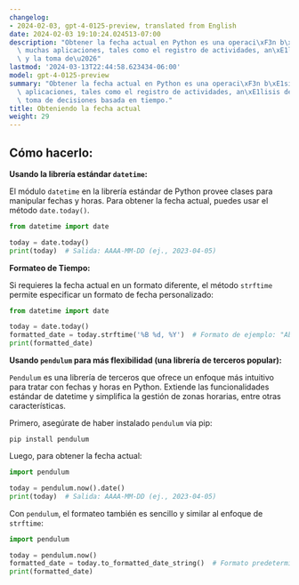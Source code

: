 ```yaml
---
changelog:
- 2024-02-03, gpt-4-0125-preview, translated from English
date: 2024-02-03 19:10:24.024513-07:00
description: "Obtener la fecha actual en Python es una operaci\xF3n b\xE1sica para\
  \ muchas aplicaciones, tales como el registro de actividades, an\xE1lisis de datos\
  \ y la toma de\u2026"
lastmod: '2024-03-13T22:44:58.623434-06:00'
model: gpt-4-0125-preview
summary: "Obtener la fecha actual en Python es una operaci\xF3n b\xE1sica para muchas\
  \ aplicaciones, tales como el registro de actividades, an\xE1lisis de datos y la\
  \ toma de decisiones basada en tiempo."
title: Obteniendo la fecha actual
weight: 29
---
```


## Cómo hacerlo:
**Usando la librería estándar `datetime`:**

El módulo `datetime` en la librería estándar de Python provee clases para manipular fechas y horas. Para obtener la fecha actual, puedes usar el método `date.today()`.

```python
from datetime import date

today = date.today()
print(today)  # Salida: AAAA-MM-DD (ej., 2023-04-05)
```

**Formateo de Tiempo:**

Si requieres la fecha actual en un formato diferente, el método `strftime` permite especificar un formato de fecha personalizado:

```python
from datetime import date

today = date.today()
formatted_date = today.strftime('%B %d, %Y')  # Formato de ejemplo: "Abril 05, 2023"
print(formatted_date)
```

**Usando `pendulum` para más flexibilidad (una librería de terceros popular):**

`Pendulum` es una librería de terceros que ofrece un enfoque más intuitivo para tratar con fechas y horas en Python. Extiende las funcionalidades estándar de datetime y simplifica la gestión de zonas horarias, entre otras características.

Primero, asegúrate de haber instalado `pendulum` via pip:

```shell
pip install pendulum
```

Luego, para obtener la fecha actual:

```python
import pendulum

today = pendulum.now().date()
print(today)  # Salida: AAAA-MM-DD (ej., 2023-04-05)
```

Con `pendulum`, el formateo también es sencillo y similar al enfoque de `strftime`:

```python
import pendulum

today = pendulum.now()
formatted_date = today.to_formatted_date_string()  # Formato predeterminado: "Abr 5, 2023"
print(formatted_date)
```
